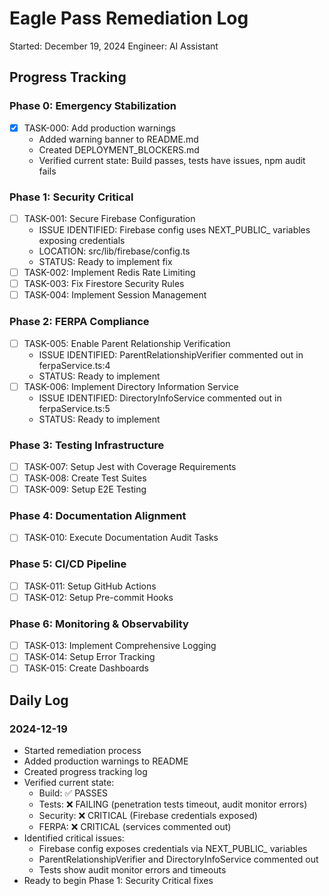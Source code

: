 # Eagle Pass Remediation Log

Started: December 19, 2024
Engineer: AI Assistant

## Progress Tracking

### Phase 0: Emergency Stabilization
- [x] TASK-000: Add production warnings
  - Added warning banner to README.md
  - Created DEPLOYMENT_BLOCKERS.md
  - Verified current state: Build passes, tests have issues, npm audit fails

### Phase 1: Security Critical
- [ ] TASK-001: Secure Firebase Configuration
  - ISSUE IDENTIFIED: Firebase config uses NEXT_PUBLIC_ variables exposing credentials
  - LOCATION: src/lib/firebase/config.ts
  - STATUS: Ready to implement fix
- [ ] TASK-002: Implement Redis Rate Limiting  
- [ ] TASK-003: Fix Firestore Security Rules
- [ ] TASK-004: Implement Session Management

### Phase 2: FERPA Compliance
- [ ] TASK-005: Enable Parent Relationship Verification
  - ISSUE IDENTIFIED: ParentRelationshipVerifier commented out in ferpaService.ts:4
  - STATUS: Ready to implement
- [ ] TASK-006: Implement Directory Information Service
  - ISSUE IDENTIFIED: DirectoryInfoService commented out in ferpaService.ts:5
  - STATUS: Ready to implement

### Phase 3: Testing Infrastructure
- [ ] TASK-007: Setup Jest with Coverage Requirements
- [ ] TASK-008: Create Test Suites
- [ ] TASK-009: Setup E2E Testing

### Phase 4: Documentation Alignment
- [ ] TASK-010: Execute Documentation Audit Tasks

### Phase 5: CI/CD Pipeline
- [ ] TASK-011: Setup GitHub Actions
- [ ] TASK-012: Setup Pre-commit Hooks

### Phase 6: Monitoring & Observability
- [ ] TASK-013: Implement Comprehensive Logging
- [ ] TASK-014: Setup Error Tracking
- [ ] TASK-015: Create Dashboards

## Daily Log

### 2024-12-19
- Started remediation process
- Added production warnings to README
- Created progress tracking log
- Verified current state:
  - Build: ✅ PASSES
  - Tests: ❌ FAILING (penetration tests timeout, audit monitor errors)
  - Security: ❌ CRITICAL (Firebase credentials exposed)
  - FERPA: ❌ CRITICAL (services commented out)
- Identified critical issues:
  - Firebase config exposes credentials via NEXT_PUBLIC_ variables
  - ParentRelationshipVerifier and DirectoryInfoService commented out
  - Tests show audit monitor errors and timeouts
- Ready to begin Phase 1: Security Critical fixes
